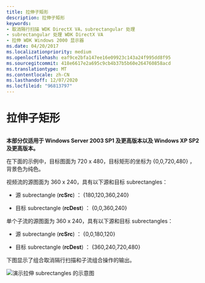 ```yaml
---
title: 拉伸子矩形
description: 拉伸子矩形
keywords:
- 取消隔行扫描 WDK DirectX VA，subrectangular 处理
- subrectangular 处理 WDK DirectX VA
- 拉伸 WDK Windows 2000 显示器
ms.date: 04/20/2017
ms.localizationpriority: medium
ms.openlocfilehash: eaf9ce2bfa147ee16e09923c143a24f995dd8f95
ms.sourcegitcommit: 418e6617e2a695c9cb4b37b5b60e264760858acd
ms.translationtype: MT
ms.contentlocale: zh-CN
ms.lasthandoff: 12/07/2020
ms.locfileid: "96813797"
---
```

# <a name="stretching-subrectangles"></a>拉伸子矩形


## <span id="ddk_stretching_subrectangles_gg"></span><span id="DDK_STRETCHING_SUBRECTANGLES_GG"></span>


**本部分仅适用于 Windows Server 2003 SP1 及更高版本以及 Windows XP SP2 及更高版本。**

在下面的示例中，目标图面为 720 x 480，目标矩形的坐标为 {0,0,720,480} ，背景色为纯色。

视频流的源图面为 360 x 240，具有以下源和目标 subrectangles：

-   源 subrectangle (**rcSrc**) ： {180,120,360,240}

-   目标 subrectangle (**rcDest**) ： {0,0,360,240}

单个子流的源图面为 360 x 240，具有以下源和目标 subrectangles：

-   源 subrectangle (**rcSrc**) ： {0,0,180,120}

-   目标 subrectangle (**rcDest**) ： {360,240,720,480}

下图显示了组合取消隔行扫描和子流组合操作的输出。

![演示拉伸 subrectangles 的示意图](images/trgrect7.png)

 

 





